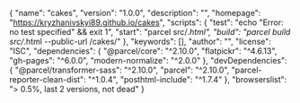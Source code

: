 {
  "name": "cakes",
  "version": "1.0.0",
  "description": "",
  "homepage": "https://kryzhanivskyi89.github.io/cakes",
  "scripts": {
    "test": "echo \"Error: no test specified\" && exit 1",
    "start": "parcel src/*.html",
    "build": "parcel build src/*.html --public-url /cakes/"
  },
  "keywords": [],
  "author": "",
  "license": "ISC",
  "dependencies": {
    "@parcel/core": "^2.10.0",
    "flatpickr": "^4.6.13",
    "gh-pages": "^6.0.0",
    "modern-normalize": "^2.0.0"
  },
  "devDependencies": {
    "@parcel/transformer-sass": "^2.10.0",
    "parcel": "^2.10.0",
    "parcel-reporter-clean-dist": "^1.0.4",
    "posthtml-include": "^1.7.4"
  },
  "browserslist": "> 0.5%, last 2 versions, not dead"
}
